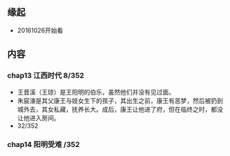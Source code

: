 ##  缘起 
+ 20161026开始看

##  内容
###  chap13 江西时代 8/352
+ 王晋溪（王琼）是王阳明的伯乐，虽然他们并没有见过面。
+ 朱宸濠是其父康王与妓女生下的孩子，其出生之前，康王有恶梦，然后被扔到城外去，其女私藏，抚养长大。成后，康王让他进了府，但在临终之时，都没让他进入房间。
+ 32/352

###  chap14 阳明受难 /352